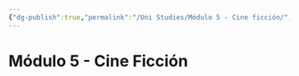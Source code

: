 ```yaml
---
{"dg-publish":true,"permalink":"/Uni Studies/Módulo 5 - Cine ficción/","title":"Módulo 5 - Cine ficción","tags":["Contexto/Universidad",""],"created":"2023-03-14T13:36:57.817-05:00","updated":"2023-09-26T21:26:32.300-05:00"}
---
```



# Módulo 5 - Cine Ficción

